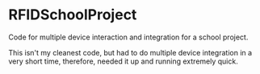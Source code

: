 RFIDSchoolProject
=================

Code for multiple device interaction and integration for a school project.  

This isn't my cleanest code, but had to do multiple device integration in a very short time, therefore, needed it up and running extremely quick.  
